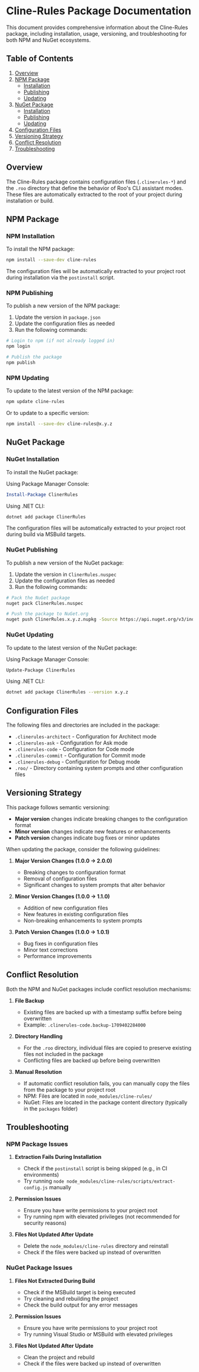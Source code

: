 # Cline-Rules Package Documentation

This document provides comprehensive information about the Cline-Rules package, including installation, usage, versioning, and troubleshooting for both NPM and NuGet ecosystems.

## Table of Contents

1. [Overview](#overview)
2. [NPM Package](#npm-package)
   - [Installation](#npm-installation)
   - [Publishing](#npm-publishing)
   - [Updating](#npm-updating)
3. [NuGet Package](#nuget-package)
   - [Installation](#nuget-installation)
   - [Publishing](#nuget-publishing)
   - [Updating](#nuget-updating)
4. [Configuration Files](#configuration-files)
5. [Versioning Strategy](#versioning-strategy)
6. [Conflict Resolution](#conflict-resolution)
7. [Troubleshooting](#troubleshooting)

## Overview

The Cline-Rules package contains configuration files (`.clinerules-*`) and the `.roo` directory that define the behavior of Roo's CLI assistant modes. These files are automatically extracted to the root of your project during installation or build.

## NPM Package

### NPM Installation

To install the NPM package:

```bash
npm install --save-dev cline-rules
```

The configuration files will be automatically extracted to your project root during installation via the `postinstall` script.

### NPM Publishing

To publish a new version of the NPM package:

1. Update the version in `package.json`
2. Update the configuration files as needed
3. Run the following commands:

```bash
# Login to npm (if not already logged in)
npm login

# Publish the package
npm publish
```

### NPM Updating

To update to the latest version of the NPM package:

```bash
npm update cline-rules
```

Or to update to a specific version:

```bash
npm install --save-dev cline-rules@x.y.z
```

## NuGet Package

### NuGet Installation

To install the NuGet package:

Using Package Manager Console:
```powershell
Install-Package ClinerRules
```

Using .NET CLI:
```bash
dotnet add package ClinerRules
```

The configuration files will be automatically extracted to your project root during build via MSBuild targets.

### NuGet Publishing

To publish a new version of the NuGet package:

1. Update the version in `ClinerRules.nuspec`
2. Update the configuration files as needed
3. Run the following commands:

```bash
# Pack the NuGet package
nuget pack ClinerRules.nuspec

# Push the package to NuGet.org
nuget push ClinerRules.x.y.z.nupkg -Source https://api.nuget.org/v3/index.json -ApiKey YOUR_API_KEY
```

### NuGet Updating

To update to the latest version of the NuGet package:

Using Package Manager Console:
```powershell
Update-Package ClinerRules
```

Using .NET CLI:
```bash
dotnet add package ClinerRules --version x.y.z
```

## Configuration Files

The following files and directories are included in the package:

- `.clinerules-architect` - Configuration for Architect mode
- `.clinerules-ask` - Configuration for Ask mode
- `.clinerules-code` - Configuration for Code mode
- `.clinerules-commit` - Configuration for Commit mode
- `.clinerules-debug` - Configuration for Debug mode
- `.roo/` - Directory containing system prompts and other configuration files

## Versioning Strategy

This package follows semantic versioning:

- **Major version** changes indicate breaking changes to the configuration format
- **Minor version** changes indicate new features or enhancements
- **Patch version** changes indicate bug fixes or minor updates

When updating the package, consider the following guidelines:

1. **Major Version Changes (1.0.0 → 2.0.0)**
   - Breaking changes to configuration format
   - Removal of configuration files
   - Significant changes to system prompts that alter behavior

2. **Minor Version Changes (1.0.0 → 1.1.0)**
   - Addition of new configuration files
   - New features in existing configuration files
   - Non-breaking enhancements to system prompts

3. **Patch Version Changes (1.0.0 → 1.0.1)**
   - Bug fixes in configuration files
   - Minor text corrections
   - Performance improvements

## Conflict Resolution

Both the NPM and NuGet packages include conflict resolution mechanisms:

1. **File Backup**
   - Existing files are backed up with a timestamp suffix before being overwritten
   - Example: `.clinerules-code.backup-1709402284000`

2. **Directory Handling**
   - For the `.roo` directory, individual files are copied to preserve existing files not included in the package
   - Conflicting files are backed up before being overwritten

3. **Manual Resolution**
   - If automatic conflict resolution fails, you can manually copy the files from the package to your project root
   - NPM: Files are located in `node_modules/cline-rules/`
   - NuGet: Files are located in the package content directory (typically in the `packages` folder)

## Troubleshooting

### NPM Package Issues

1. **Extraction Fails During Installation**
   - Check if the `postinstall` script is being skipped (e.g., in CI environments)
   - Try running `node node_modules/cline-rules/scripts/extract-config.js` manually

2. **Permission Issues**
   - Ensure you have write permissions to your project root
   - Try running npm with elevated privileges (not recommended for security reasons)

3. **Files Not Updated After Update**
   - Delete the `node_modules/cline-rules` directory and reinstall
   - Check if the files were backed up instead of overwritten

### NuGet Package Issues

1. **Files Not Extracted During Build**
   - Check if the MSBuild target is being executed
   - Try cleaning and rebuilding the project
   - Check the build output for any error messages

2. **Permission Issues**
   - Ensure you have write permissions to your project root
   - Try running Visual Studio or MSBuild with elevated privileges

3. **Files Not Updated After Update**
   - Clean the project and rebuild
   - Check if the files were backed up instead of overwritten